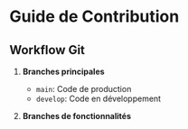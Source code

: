 # Guide de Contribution

## Workflow Git

1. **Branches principales**
   - `main`: Code de production
   - `develop`: Code en développement

2. **Branches de fonctionnalités**
